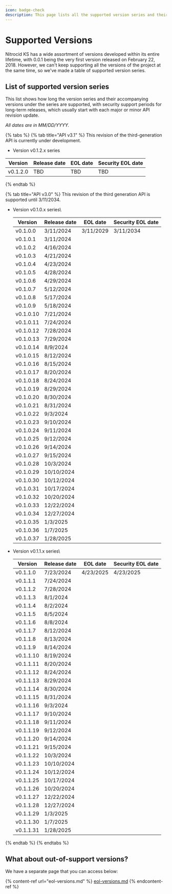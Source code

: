 ```yaml
---
icon: badge-check
description: This page lists all the supported version series and their history.
---
```


# Supported Versions

Nitrocid KS has a wide assortment of versions developed within its entire lifetime, with 0.0.1 being the very first version released on February 22, 2018. However, we can't keep supporting all the versions of the project at the same time, so we've made a table of supported version series.

## List of supported version series

This list shows how long the version series and their accompanying versions under the series are supported, with security support periods for long-term releases, which usually start with each major or minor API revision update.

_All dates are in MM/DD/YYYY._

{% tabs %}
{% tab title="API v3.1" %}
This revision of the third-generation API is currently under development.

* Version v0.1.2.x series

| Version  | Release date | EOL date | Security EOL date |
| -------- | ------------ | -------- | ----------------- |
| v0.1.2.0 | TBD          | TBD      | TBD               |
{% endtab %}

{% tab title="API v3.0" %}
This revision of the third generation API is supported until 3/11/2034.

*   Version v0.1.0.x series\


    | Version   | Release date | EOL date  | Security EOL date |
    | --------- | ------------ | --------- | ----------------- |
    | v0.1.0.0  | 3/11/2024    | 3/11/2029 | 3/11/2034         |
    | v0.1.0.1  | 3/11/2024    |           |                   |
    | v0.1.0.2  | 4/16/2024    |           |                   |
    | v0.1.0.3  | 4/21/2024    |           |                   |
    | v0.1.0.4  | 4/23/2024    |           |                   |
    | v0.1.0.5  | 4/28/2024    |           |                   |
    | v0.1.0.6  | 4/29/2024    |           |                   |
    | v0.1.0.7  | 5/12/2024    |           |                   |
    | v0.1.0.8  | 5/17/2024    |           |                   |
    | v0.1.0.9  | 5/18/2024    |           |                   |
    | v0.1.0.10 | 7/21/2024    |           |                   |
    | v0.1.0.11 | 7/24/2024    |           |                   |
    | v0.1.0.12 | 7/28/2024    |           |                   |
    | v0.1.0.13 | 7/29/2024    |           |                   |
    | v0.1.0.14 | 8/9/2024     |           |                   |
    | v0.1.0.15 | 8/12/2024    |           |                   |
    | v0.1.0.16 | 8/15/2024    |           |                   |
    | v0.1.0.17 | 8/20/2024    |           |                   |
    | v0.1.0.18 | 8/24/2024    |           |                   |
    | v0.1.0.19 | 8/29/2024    |           |                   |
    | v0.1.0.20 | 8/30/2024    |           |                   |
    | v0.1.0.21 | 8/31/2024    |           |                   |
    | v0.1.0.22 | 9/3/2024     |           |                   |
    | v0.1.0.23 | 9/10/2024    |           |                   |
    | v0.1.0.24 | 9/11/2024    |           |                   |
    | v0.1.0.25 | 9/12/2024    |           |                   |
    | v0.1.0.26 | 9/14/2024    |           |                   |
    | v0.1.0.27 | 9/15/2024    |           |                   |
    | v0.1.0.28 | 10/3/2024    |           |                   |
    | v0.1.0.29 | 10/10/2024   |           |                   |
    | v0.1.0.30 | 10/12/2024   |           |                   |
    | v0.1.0.31 | 10/17/2024   |           |                   |
    | v0.1.0.32 | 10/20/2024   |           |                   |
    | v0.1.0.33 | 12/22/2024   |           |                   |
    | v0.1.0.34 | 12/27/2024   |           |                   |
    | v0.1.0.35 | 1/3/2025     |           |                   |
    | v0.1.0.36 | 1/7/2025     |           |                   |
    | v0.1.0.37 | 1/28/2025    |           |                   |
*   Version v0.1.1.x series\


    | Version   | Release date | EOL date  | Security EOL date |
    | --------- | ------------ | --------- | ----------------- |
    | v0.1.1.0  | 7/23/2024    | 4/23/2025 | 4/23/2025         |
    | v0.1.1.1  | 7/24/2024    |           |                   |
    | v0.1.1.2  | 7/28/2024    |           |                   |
    | v0.1.1.3  | 8/1/2024     |           |                   |
    | v0.1.1.4  | 8/2/2024     |           |                   |
    | v0.1.1.5  | 8/5/2024     |           |                   |
    | v0.1.1.6  | 8/8/2024     |           |                   |
    | v0.1.1.7  | 8/12/2024    |           |                   |
    | v0.1.1.8  | 8/13/2024    |           |                   |
    | v0.1.1.9  | 8/14/2024    |           |                   |
    | v0.1.1.10 | 8/19/2024    |           |                   |
    | v0.1.1.11 | 8/20/2024    |           |                   |
    | v0.1.1.12 | 8/24/2024    |           |                   |
    | v0.1.1.13 | 8/29/2024    |           |                   |
    | v0.1.1.14 | 8/30/2024    |           |                   |
    | v0.1.1.15 | 8/31/2024    |           |                   |
    | v0.1.1.16 | 9/3/2024     |           |                   |
    | v0.1.1.17 | 9/10/2024    |           |                   |
    | v0.1.1.18 | 9/11/2024    |           |                   |
    | v0.1.1.19 | 9/12/2024    |           |                   |
    | v0.1.1.20 | 9/14/2024    |           |                   |
    | v0.1.1.21 | 9/15/2024    |           |                   |
    | v0.1.1.22 | 10/3/2024    |           |                   |
    | v0.1.1.23 | 10/10/2024   |           |                   |
    | v0.1.1.24 | 10/12/2024   |           |                   |
    | v0.1.1.25 | 10/17/2024   |           |                   |
    | v0.1.1.26 | 10/20/2024   |           |                   |
    | v0.1.1.27 | 12/22/2024   |           |                   |
    | v0.1.1.28 | 12/27/2024   |           |                   |
    | v0.1.1.29 | 1/3/2025     |           |                   |
    | v0.1.1.30 | 1/7/2025     |           |                   |
    | v0.1.1.31 | 1/28/2025    |           |                   |
{% endtab %}
{% endtabs %}

## What about out-of-support versions?

We have a separate page that you can access below:

{% content-ref url="eol-versions.md" %}
[eol-versions.md](eol-versions.md)
{% endcontent-ref %}
